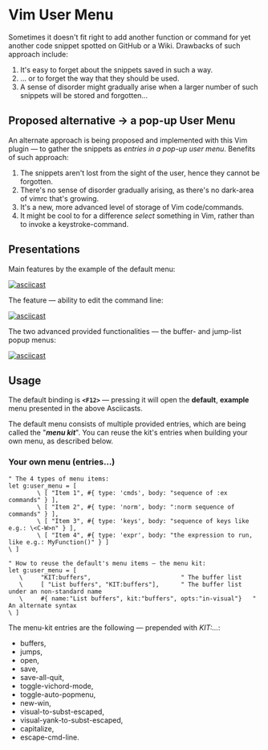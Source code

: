 # Vim User Menu

Sometimes it doesn't fit right to add another function or command for yet
another code snippet spotted on GitHub or a Wiki. Drawbacks of such approach
include:

1. It's easy to forget about the snippets saved in such a way.
2. … or to forget the way that they should be used.
3. A sense of disorder might gradually arise when a larger number of such
   snippets will be stored and forgotten…

## Proposed alternative → a pop-up User Menu

An alternate approach is being proposed and implemented with this Vim plugin
— to gather the snippets as *entries in a pop-up user menu*. Benefits of such
approach:

1. The snippets aren't lost from the sight of the user, hence they cannot be
   forgotten.
2. There's no sense of disorder gradually arising, as there's no dark-area of
   vimrc that's growing.
3. It's a new, more advanced level of storage of Vim code/commands.
4. It might be cool to for a difference *select* something in Vim, rather than
   to invoke a keystroke-command.

## Presentations

Main features by the example of the default menu:

[![asciicast](https://asciinema.org/a/354759.svg)](https://asciinema.org/a/354759)

The feature — ability to edit the command line:

[![asciicast](https://asciinema.org/a/354825.svg)](https://asciinema.org/a/354825)

The two advanced provided functionalities — the buffer- and jump-list popup menus:

[![asciicast](https://asciinema.org/a/356128.svg)](https://asciinema.org/a/356128)

## Usage

The default binding is **`<F12>`** — pressing it will open the **default**,
**example** menu presented in the above Asciicasts.

The default menu consists of multiple provided entries, which are being called
the "**_menu kit_**". You can reuse the kit's entries when building your own menu,
as described below.

### Your own menu (entries…)

```vim
" The 4 types of menu items:
let g:user_menu = [
        \ [ "Item 1", #{ type: 'cmds', body: "sequence of :ex commands" } ],
        \ [ "Item 2", #{ type: 'norm', body: ":norm sequence of commands" } ],
        \ [ "Item 3", #{ type: 'keys', body: "sequence of keys like e.g.: \<C-W>n" } ],
        \ [ "Item 4", #{ type: 'expr', body: "the expression to run, like e.g.: MyFunction()" } ]
\ ]

" How to reuse the default's menu items — the menu kit:
let g:user_menu = [
   \     "KIT:buffers",                         " The buffer list
   \     [ "List buffers", "KIT:buffers"],      " The buffer list under an non-standard name
   \     #{ name:"List buffers", kit:"buffers", opts:"in-visual"}   " An alternate syntax
\ ]
```

The menu-kit entries are the following — prepended with *KIT:…*:

- buffers, 
- jumps, 
- open, 
- save, 
- save-all-quit, 
- toggle-vichord-mode, 
- toggle-auto-popmenu, 
- new-win, 
- visual-to-subst-escaped, 
- visual-yank-to-subst-escaped, 
- capitalize,
- escape-cmd-line.

<!-- vim:set tw=80 autoindent fo+=a1n: --> 
